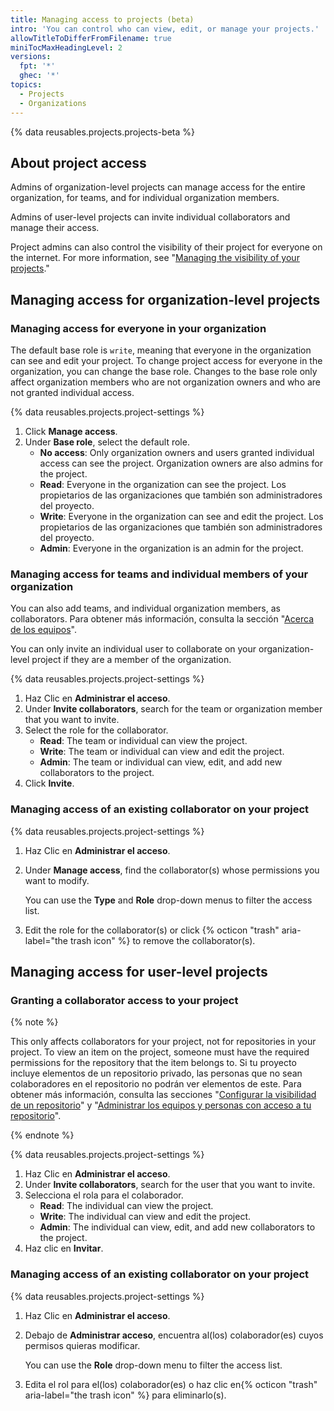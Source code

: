 ```yaml
---
title: Managing access to projects (beta)
intro: 'You can control who can view, edit, or manage your projects.'
allowTitleToDifferFromFilename: true
miniTocMaxHeadingLevel: 2
versions:
  fpt: '*'
  ghec: '*'
topics:
  - Projects
  - Organizations
---
```


{% data reusables.projects.projects-beta %}

## About project access

Admins of organization-level projects can manage access for the entire organization, for teams, and for individual organization members.

Admins of user-level projects can invite individual collaborators and manage their access.

Project admins can also control the visibility of their project for everyone on the internet. For more information, see "[Managing the visibility of your projects](/issues/trying-out-the-new-projects-experience/managing-the-visibility-of-your-projects)."

## Managing access for organization-level projects

### Managing access for everyone in your organization

The default base role is `write`, meaning that everyone in the organization can see and edit your project. To change project access for everyone in the organization, you can change the base role. Changes to the base role only affect organization members who are not organization owners and who are not granted individual access.

{% data reusables.projects.project-settings %}
1. Click **Manage access**.
2. Under **Base role**, select the default role.
   - **No access**: Only organization owners and users granted individual access can see the project. Organization owners are also admins for the project.
   - **Read**: Everyone in the organization can see the project. Los propietarios de las organizaciones que también son administradores del proyecto.
   - **Write**: Everyone in the organization can see and edit the project. Los propietarios de las organizaciones que también son administradores del proyecto.
   - **Admin**: Everyone in the organization is an admin for the project.

### Managing access for teams and individual members of your organization

You can also add teams, and individual organization members, as collaborators. Para obtener más información, consulta la sección "[Acerca de los equipos](/organizations/organizing-members-into-teams/about-teams)".

You can only invite an individual user to collaborate on your organization-level project if they are a member of the organization.

{% data reusables.projects.project-settings %}
1. Haz Clic en **Administrar el acceso**.
1. Under **Invite collaborators**, search for the team or organization member that you want to invite.
1. Select the role for the collaborator.
   - **Read**: The team or individual can view the project.
   - **Write**: The team or individual can view and edit the project.
   - **Admin**: The team or individual can view, edit, and add new collaborators to the project.
1. Click **Invite**.

### Managing access of an existing collaborator on your project

{% data reusables.projects.project-settings %}
1. Haz Clic en **Administrar el acceso**.
1. Under **Manage access**, find the collaborator(s) whose permissions you want to modify.

   You can use the **Type** and **Role** drop-down menus to filter the access list.

1. Edit the role for the collaborator(s) or click {% octicon "trash" aria-label="the trash icon" %} to remove the collaborator(s).

## Managing access for user-level projects

### Granting a collaborator access to your project

{% note %}

This only affects collaborators for your project, not for repositories in your project. To view an item on the project, someone must have the required permissions for the repository that the item belongs to. Si tu proyecto incluye elementos de un repositorio privado, las personas que no sean colaboradores en el repositorio no podrán ver elementos de este. Para obtener más información, consulta las secciones "[Configurar la visibilidad de un repositorio](/repositories/managing-your-repositorys-settings-and-features/managing-repository-settings/setting-repository-visibility)" y "[Administrar los equipos y personas con acceso a tu repositorio](/repositories/managing-your-repositorys-settings-and-features/managing-repository-settings/managing-teams-and-people-with-access-to-your-repository)".

{% endnote %}

{% data reusables.projects.project-settings %}
1. Haz Clic en **Administrar el acceso**.
2. Under **Invite collaborators**, search for the user that you want to invite.
3. Selecciona el rola para el colaborador.
   - **Read**: The individual can view the project.
   - **Write**: The individual can view and edit the project.
   - **Admin**: The individual can view, edit, and add new collaborators to the project.
4. Haz clic en **Invitar**.

### Managing access of an existing collaborator on your project

{% data reusables.projects.project-settings %}
1. Haz Clic en **Administrar el acceso**.
1. Debajo de **Administrar acceso**, encuentra al(los) colaborador(es) cuyos permisos quieras modificar.

   You can use the **Role** drop-down menu to filter the access list.

1. Edita el rol para el(los) colaborador(es) o haz clic en{% octicon "trash" aria-label="the trash icon" %} para eliminarlo(s).
